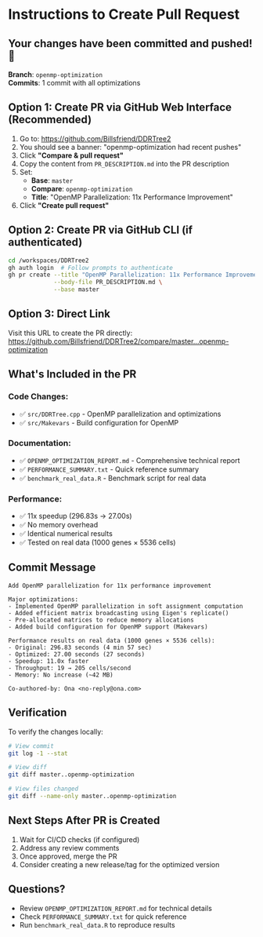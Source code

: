 # Instructions to Create Pull Request

## Your changes have been committed and pushed! 🎉

**Branch**: `openmp-optimization`  
**Commits**: 1 commit with all optimizations

## Option 1: Create PR via GitHub Web Interface (Recommended)

1. Go to: https://github.com/Billsfriend/DDRTree2
2. You should see a banner: "openmp-optimization had recent pushes"
3. Click **"Compare & pull request"**
4. Copy the content from `PR_DESCRIPTION.md` into the PR description
5. Set:
   - **Base**: `master`
   - **Compare**: `openmp-optimization`
   - **Title**: "OpenMP Parallelization: 11x Performance Improvement"
6. Click **"Create pull request"**

## Option 2: Create PR via GitHub CLI (if authenticated)

```bash
cd /workspaces/DDRTree2
gh auth login  # Follow prompts to authenticate
gh pr create --title "OpenMP Parallelization: 11x Performance Improvement" \
             --body-file PR_DESCRIPTION.md \
             --base master
```

## Option 3: Direct Link

Visit this URL to create the PR directly:
https://github.com/Billsfriend/DDRTree2/compare/master...openmp-optimization

## What's Included in the PR

### Code Changes:
- ✅ `src/DDRTree.cpp` - OpenMP parallelization and optimizations
- ✅ `src/Makevars` - Build configuration for OpenMP

### Documentation:
- ✅ `OPENMP_OPTIMIZATION_REPORT.md` - Comprehensive technical report
- ✅ `PERFORMANCE_SUMMARY.txt` - Quick reference summary
- ✅ `benchmark_real_data.R` - Benchmark script for real data

### Performance:
- ✅ 11x speedup (296.83s → 27.00s)
- ✅ No memory overhead
- ✅ Identical numerical results
- ✅ Tested on real data (1000 genes × 5536 cells)

## Commit Message

```
Add OpenMP parallelization for 11x performance improvement

Major optimizations:
- Implemented OpenMP parallelization in soft assignment computation
- Added efficient matrix broadcasting using Eigen's replicate()
- Pre-allocated matrices to reduce memory allocations
- Added build configuration for OpenMP support (Makevars)

Performance results on real data (1000 genes × 5536 cells):
- Original: 296.83 seconds (4 min 57 sec)
- Optimized: 27.00 seconds (27 seconds)
- Speedup: 11.0x faster
- Throughput: 19 → 205 cells/second
- Memory: No increase (~42 MB)

Co-authored-by: Ona <no-reply@ona.com>
```

## Verification

To verify the changes locally:

```bash
# View commit
git log -1 --stat

# View diff
git diff master..openmp-optimization

# View files changed
git diff --name-only master..openmp-optimization
```

## Next Steps After PR is Created

1. Wait for CI/CD checks (if configured)
2. Address any review comments
3. Once approved, merge the PR
4. Consider creating a new release/tag for the optimized version

## Questions?

- Review `OPENMP_OPTIMIZATION_REPORT.md` for technical details
- Check `PERFORMANCE_SUMMARY.txt` for quick reference
- Run `benchmark_real_data.R` to reproduce results
